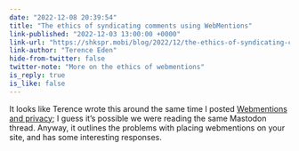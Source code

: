 ```yaml
---
date: "2022-12-08 20:39:54"
title: "The ethics of syndicating comments using WebMentions"
link-published: "2022-12-03 13:00:00 +0000"
link-url: "https://shkspr.mobi/blog/2022/12/the-ethics-of-syndicating-comments-using-webmentions/"
link-author: "Terence Eden"
hide-from-twitter: false
twitter-note: "More on the ethics of webmentions"
is_reply: true
is_like: false
---
```


It looks like Terence wrote this around the same time I posted [Webmentions and privacy](../../posts/webmention-privacy/); I guess it’s possible we were reading the same Mastodon thread. Anyway, it outlines the problems with placing webmentions on your site, and has some interesting responses.
